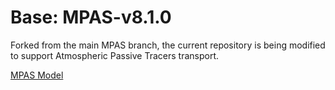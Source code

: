 Base: MPAS-v8.1.0
===============

Forked from the main MPAS branch, the current repository is being modified to support Atmospheric Passive Tracers transport.

[MPAS Model](https://github.com/MPAS-Dev/MPAS-Model)
